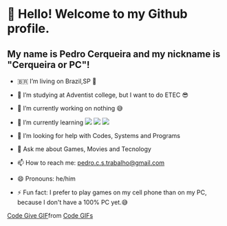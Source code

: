 # 👋 Hello! Welcome to my Github profile.
## My name is Pedro Cerqueira and my nickname is "Cerqueira or PC"!

- 🇧🇷  I’m living on Brazil,SP 🥳
- 📖 I’m studying at Adventist college, but I want to do ETEC 😎
- 🔭 I’m currently working on nothing 😅
- 🌱 I’m currently learning <img src="https://cdn.jsdelivr.net/gh/devicons/devicon@latest/icons/threedsmax/threedsmax-original.svg" /> <img src="https://cdn.jsdelivr.net/gh/devicons/devicon@latest/icons/git/git-original-wordmark.svg" /> 
            <img src="https://cdn.jsdelivr.net/gh/devicons/devicon@latest/icons/html5/html5-original-wordmark.svg" />
          
- 🤔 I’m looking for help with Codes, Systems and Programs
- 💬 Ask me about Games, Movies and Tecnology
- 📫 How to reach me: pedro.c.s.trabalho@gmail.com
- 😄 Pronouns: he/him
- ⚡ Fun fact: I prefer to play games on my cell phone than on my PC, because I don't have a 100% PC yet.😅

<div class="tenor-gif-embed" data-postid="10032561068774917505" data-share-method="host" data-aspect-ratio="1.33333" data-width="100%"><a href="https://tenor.com/view/code-give-that-to-me-gif-10032561068774917505">Code Give GIF</a>from <a href="https://tenor.com/search/code-gifs">Code GIFs</a></div> <script type="text/javascript" async src="https://tenor.com/embed.js"></script>


<!--
**PeterC010101/PeterC010101** is a ✨ _special_ ✨ repository because its `README.md` (this file) appears on your GitHub profile.

Here are some ideas to get you started:

- 🔭 I’m currently working on ...
- 🌱 I’m currently learning ...
- 👯 I’m looking to collaborate on ...
- 🤔 I’m looking for help with ...
- 💬 Ask me about ...
- 📫 How to reach me: ...
- 😄 Pronouns: ...
- ⚡ Fun fact: ...
-->
